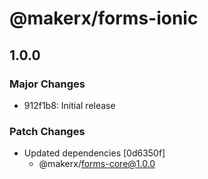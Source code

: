 # @makerx/forms-ionic

## 1.0.0

### Major Changes

- 912f1b8: Initial release

### Patch Changes

- Updated dependencies [0d6350f]
  - @makerx/forms-core@1.0.0
